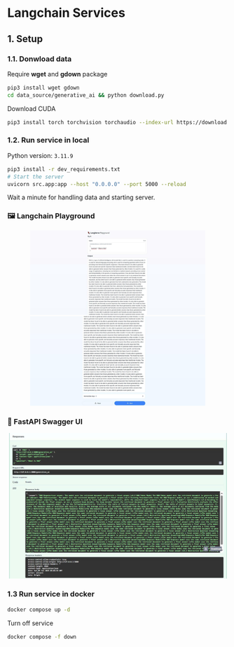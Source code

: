 # Langchain Services

## 1. Setup

### 1.1. Donwload data

Require **wget** and **gdown** package

```bash
pip3 install wget gdown
cd data_source/generative_ai && python download.py

```

Download CUDA

```bash
pip3 install torch torchvision torchaudio --index-url https://download.pytorch.org/whl/cu118
```

### 1.2. Run service in local

Python version: `3.11.9`

```bash
pip3 install -r dev_requirements.txt
# Start the server
uvicorn src.app:app --host "0.0.0.0" --port 5000 --reload
```

Wait a minute for handling data and starting server.

### 🖼️ Langchain Playground

<p align="center">
  <img src="assets/images/output_playground2.jpg" width="400"/>
  <img src="assets/images/ouput_playground.jpg" width="400"/>
</p>

### 📘 FastAPI Swagger UI

<p align="center">
  <img src="assets/images/output_api_docs.jpg" width="700"/>
</p>

### 1.3 Run service in docker

```bash
docker compose up -d
```

Turn off service

```bash
docker compose -f down
```
